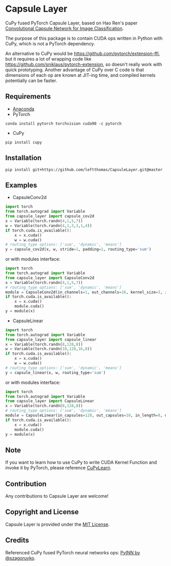 # Capsule Layer
CuPy fused PyTorch Capsule Layer, based on Hao Ren's paper [Convolutional Capsule Network for Image Classification](xxx).

The purpose of this package is to contain CUDA ops written in Python with CuPy, which is not a PyTorch dependency.

An alternative to CuPy would be <https://github.com/pytorch/extension-ffi>,
but it requires a lot of wrapping code like <https://github.com/sniklaus/pytorch-extension>,
so doesn't really work with quick prototyping. Another advantage of CuPy over C code is that dimensions of each op
are known at JIT-ing time, and compiled kernels potentially can be faster.

## Requirements
* [Anaconda](https://www.anaconda.com/download/)
* PyTorch
```
conda install pytorch torchvision cuda90 -c pytorch
```
* CuPy
```
pip install cupy
```

## Installation
```
pip install git+https://github.com/leftthomas/CapsuleLayer.git@master
```

## Examples
* CapsuleConv2d
```python
import torch
from torch.autograd import Variable
from capsule_layer import capsule_cov2d
x = Variable(torch.randn(4,1,5,7))
w = Variable(torch.randn(4,1,3,3,1,4)) 
if torch.cuda.is_available():
    x = x.cuda()
    w = w.cuda()
# routing_type options: ['sum', 'dynamic', 'means']
y = capsule_cov2d(x, w, stride=1, padding=1, routing_type='sum')
```
or with modules interface:
```python
import torch
from torch.autograd import Variable
from capsule_layer import CapsuleConv2d
x = Variable(torch.randn(4,1,5,7))
# routing_type options: ['sum', 'dynamic', 'means']
module = CapsuleConv2d(in_channels=1, out_channels=16, kernel_size=3, in_length=1, out_length=4, stride=1, padding=1, routing_type='sum')
if torch.cuda.is_available():
    x = x.cuda()
    module.cuda()
y = module(x)
```

* CapsuleLinear
```python
import torch
from torch.autograd import Variable
from capsule_layer import capsule_linear
x = Variable(torch.randn(8,128,8))
w = Variable(torch.randn(10,128,16,8)) 
if torch.cuda.is_available():
    x = x.cuda()
    w = w.cuda()
# routing_type options: ['sum', 'dynamic', 'means']
y = capsule_linear(x, w, routing_type='sum')
```
or with modules interface:
```python
import torch
from torch.autograd import Variable
from capsule_layer import CapsuleLinear
x = Variable(torch.randn(8,128,8))
# routing_type options: ['sum', 'dynamic', 'means']
module = CapsuleLinear(in_capsules=128, out_capsules=10, in_length=8, out_length=16, routing_type='dynamic', num_iterations=3)
if torch.cuda.is_available():
    x = x.cuda()
    module.cuda()
y = module(x)
```

## Note
If you want to learn how to use CuPy to write CUDA Kernel Function and invoke it by PyTorch, please reference 
[CuPyLearn](https://github.com/leftthomas/CuPyLearn).

## Contribution
Any contributions to Capsule Layer are welcome!

## Copyright and License
Capsule Layer is provided under the [MIT License](LICENSE).

## Credits
Referenced CuPy fused PyTorch neural networks ops:
[PyINN by @szagoruyko](https://github.com/szagoruyko/pyinn).